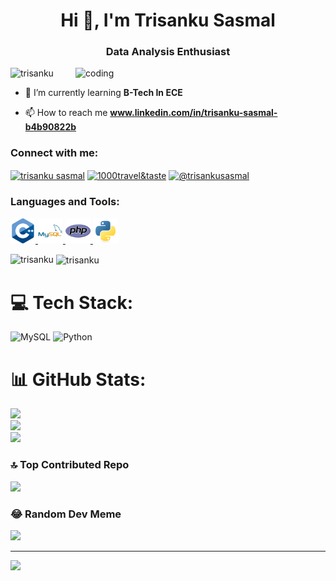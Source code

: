 <h1 align="center">Hi 👋, I'm Trisanku Sasmal</h1>
<h3 align="center">Data Analysis Enthusiast</h3>

<image align="right" alt="coding" width="400" src="https://media.tenor.com/NOYF3f82b_gAAAAC/programmer.gif">

<p align="left"> <img src="https://komarev.com/ghpvc/?username=trisanku&label=Profile%20views&color=0e75b6&style=flat" alt="trisanku" /> </p>

- 🌱 I’m currently learning **B-Tech In ECE**

- 📫 How to reach me **www.linkedin.com/in/trisanku-sasmal-b4b90822b**

<h3 align="left">Connect with me:</h3>
<p align="left">
<a href="https://fb.com/trisanku sasmal" target="blank"><img align="center" src="https://raw.githubusercontent.com/rahuldkjain/github-profile-readme-generator/master/src/images/icons/Social/facebook.svg" alt="trisanku sasmal" height="30" width="40" /></a>
<a href="https://www.youtube.com/c/1000travel&taste" target="blank"><img align="center" src="https://raw.githubusercontent.com/rahuldkjain/github-profile-readme-generator/master/src/images/icons/Social/youtube.svg" alt="1000travel&taste" height="30" width="40" /></a>
<a href="https://www.hackerrank.com/@trisankusasmal" target="blank"><img align="center" src="https://raw.githubusercontent.com/rahuldkjain/github-profile-readme-generator/master/src/images/icons/Social/hackerrank.svg" alt="@trisankusasmal" height="30" width="40" /></a>
</p>

<h3 align="left">Languages and Tools:</h3>
<p align="left"> <a href="https://www.w3schools.com/cpp/" target="_blank" rel="noreferrer"> <img src="https://raw.githubusercontent.com/devicons/devicon/master/icons/cplusplus/cplusplus-original.svg" alt="cplusplus" width="40" height="40"/> </a> <a href="https://www.mysql.com/" target="_blank" rel="noreferrer"> <img src="https://raw.githubusercontent.com/devicons/devicon/master/icons/mysql/mysql-original-wordmark.svg" alt="mysql" width="40" height="40"/> </a> <a href="https://www.php.net" target="_blank" rel="noreferrer"> <img src="https://raw.githubusercontent.com/devicons/devicon/master/icons/php/php-original.svg" alt="php" width="40" height="40"/> </a> <a href="https://www.python.org" target="_blank" rel="noreferrer"> <img src="https://raw.githubusercontent.com/devicons/devicon/master/icons/python/python-original.svg" alt="python" width="40" height="40"/> </a> </p>

<p><img align="left" src="https://github-readme-stats.vercel.app/api/top-langs?username=trisanku&show_icons=true&locale=en&layout=compact" alt="trisanku" /></p>

<p>&nbsp;<img align="center" src="https://github-readme-stats.vercel.app/api?username=trisanku&show_icons=true&locale=en" alt="trisanku" /></p>



# 💻 Tech Stack:
![MySQL](https://img.shields.io/badge/mysql-%2300f.svg?style=for-the-badge&logo=mysql&logoColor=white) ![Python](https://img.shields.io/badge/python-3670A0?style=for-the-badge&logo=python&logoColor=ffdd54)
# 📊 GitHub Stats:
![](https://github-readme-stats.vercel.app/api?username=Trisanku&theme=gruvbox&hide_border=false&include_all_commits=true&count_private=true)<br/>
![](https://github-readme-streak-stats.herokuapp.com/?user=Trisanku&theme=gruvbox&hide_border=false)<br/>
![](https://github-readme-stats.vercel.app/api/top-langs/?username=Trisanku&theme=gruvbox&hide_border=false&include_all_commits=true&count_private=true&layout=compact)

### 🔝 Top Contributed Repo
![](https://github-contributor-stats.vercel.app/api?username=Trisanku&limit=5&theme=dark&combine_all_yearly_contributions=true)

### 😂 Random Dev Meme
<img src="https://rm.up.railway.app/" width="512px"/>

---
[![](https://visitcount.itsvg.in/api?id=Trisanku&icon=2&color=0)](https://visitcount.itsvg.in)

<!-- Proudly created with GPRM ( https://gprm.itsvg.in ) -->
